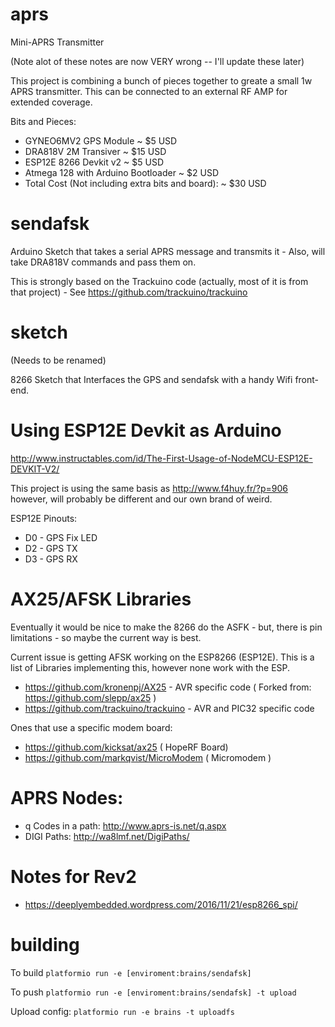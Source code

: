 # aprs
Mini-APRS Transmitter

(Note alot of these notes are now VERY wrong -- I'll update these later)

This project is combining a bunch of pieces together to greate a small 1w APRS transmitter. This can be connected to an external RF AMP for extended coverage. 

Bits and Pieces:
- GYNEO6MV2 GPS Module ~ $5 USD
- DRA818V 2M Transiver ~ $15 USD
- ESP12E 8266 Devkit v2 ~ $5 USD
- Atmega 128 with Arduino Bootloader ~ $2 USD
- Total Cost (Not including extra bits and board): ~ $30 USD

# sendafsk 

Arduino Sketch that takes a serial APRS message and transmits it - Also, will take DRA818V commands and pass them on. 

This is strongly based on the Trackuino code (actually, most of it is from that project) - See https://github.com/trackuino/trackuino

# sketch 

(Needs to be renamed) 

8266 Sketch that Interfaces the GPS and sendafsk with a handy Wifi front-end. 

# Using ESP12E Devkit as Arduino

http://www.instructables.com/id/The-First-Usage-of-NodeMCU-ESP12E-DEVKIT-V2/

This project is using the same basis as http://www.f4huy.fr/?p=906 however, will probably be different and our own brand of weird. 


ESP12E Pinouts:
- D0 - GPS Fix LED
- D2 - GPS TX
- D3 - GPS RX

# AX25/AFSK Libraries

Eventually it would be nice to make the 8266 do the ASFK - but, there is pin limitations - so maybe the current way is best.

Current issue is getting AFSK working on the ESP8266 (ESP12E). This is a list of Libraries implementing this, however none work with the ESP.
- https://github.com/kronenpj/AX25 - AVR specific code ( Forked from: https://github.com/slepp/ax25 )
- https://github.com/trackuino/trackuino - AVR and PIC32 specific code

Ones that use a specific modem board:
- https://github.com/kicksat/ax25 ( HopeRF Board)
- https://github.com/markqvist/MicroModem ( Micromodem )

# APRS Nodes:
- q Codes in a path: http://www.aprs-is.net/q.aspx
- DIGI Paths: http://wa8lmf.net/DigiPaths/

# Notes for Rev2
- https://deeplyembedded.wordpress.com/2016/11/21/esp8266_spi/

# building

To build
`platformio run -e [enviroment:brains/sendafsk]`

To push
`platformio run -e [enviroment:brains/sendafsk] -t upload`

Upload config: 
`platformio run -e brains -t uploadfs`
